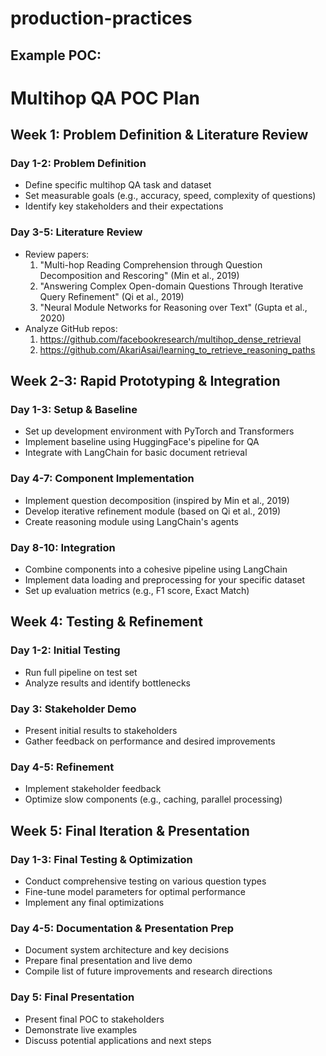 # production-practices
## Example POC:
# Multihop QA POC Plan

## Week 1: Problem Definition & Literature Review

### Day 1-2: Problem Definition
- Define specific multihop QA task and dataset
- Set measurable goals (e.g., accuracy, speed, complexity of questions)
- Identify key stakeholders and their expectations

### Day 3-5: Literature Review
- Review papers: 
  1. "Multi-hop Reading Comprehension through Question Decomposition and Rescoring" (Min et al., 2019)
  2. "Answering Complex Open-domain Questions Through Iterative Query Refinement" (Qi et al., 2019)
  3. "Neural Module Networks for Reasoning over Text" (Gupta et al., 2020)
- Analyze GitHub repos:
  1. https://github.com/facebookresearch/multihop_dense_retrieval
  2. https://github.com/AkariAsai/learning_to_retrieve_reasoning_paths

## Week 2-3: Rapid Prototyping & Integration

### Day 1-3: Setup & Baseline
- Set up development environment with PyTorch and Transformers
- Implement baseline using HuggingFace's pipeline for QA
- Integrate with LangChain for basic document retrieval

### Day 4-7: Component Implementation
- Implement question decomposition (inspired by Min et al., 2019)
- Develop iterative refinement module (based on Qi et al., 2019)
- Create reasoning module using LangChain's agents

### Day 8-10: Integration
- Combine components into a cohesive pipeline using LangChain
- Implement data loading and preprocessing for your specific dataset
- Set up evaluation metrics (e.g., F1 score, Exact Match)

## Week 4: Testing & Refinement

### Day 1-2: Initial Testing
- Run full pipeline on test set
- Analyze results and identify bottlenecks

### Day 3: Stakeholder Demo
- Present initial results to stakeholders
- Gather feedback on performance and desired improvements

### Day 4-5: Refinement
- Implement stakeholder feedback
- Optimize slow components (e.g., caching, parallel processing)

## Week 5: Final Iteration & Presentation

### Day 1-3: Final Testing & Optimization
- Conduct comprehensive testing on various question types
- Fine-tune model parameters for optimal performance
- Implement any final optimizations

### Day 4-5: Documentation & Presentation Prep
- Document system architecture and key decisions
- Prepare final presentation and live demo
- Compile list of future improvements and research directions

### Day 5: Final Presentation
- Present final POC to stakeholders
- Demonstrate live examples
- Discuss potential applications and next steps
